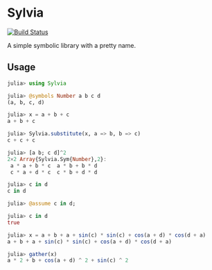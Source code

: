 # Sylvia

[![Build Status](https://travis-ci.org/dalum/Sylvia.jl.svg?branch=master)](https://travis-ci.org/dalum/Sylvia.jl)

A simple symbolic library with a pretty name.

## Usage

```julia
julia> using Sylvia

julia> @symbols Number a b c d
(a, b, c, d)

julia> x = a + b + c
a + b + c

julia> Sylvia.substitute(x, a => b, b => c)
c + c + c

julia> [a b; c d]^2
2×2 Array{Sylvia.Sym{Number},2}:
 a * a + b * c  a * b + b * d
 c * a + d * c  c * b + d * d

julia> c in d
c in d

julia> @assume c in d;

julia> c in d
true

julia> x = a + b + a + sin(c) * sin(c) + cos(a + d) * cos(d + a)
a + b + a + sin(c) * sin(c) + cos(a + d) * cos(d + a)

julia> gather(x)
a * 2 + b + cos(a + d) ^ 2 + sin(c) ^ 2

```
